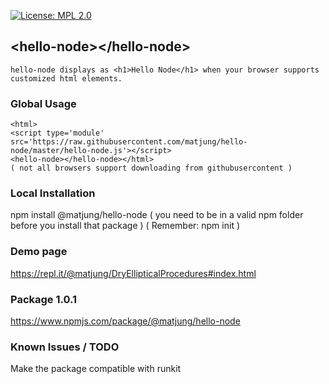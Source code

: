 [![License: MPL 2.0](https://img.shields.io/badge/License-MPL%202.0-brightgreen.svg)](https://opensource.org/licenses/MPL-2.0)
## &lt;hello-node&gt;&lt;/hello-node&gt;

````
hello-node displays as <h1>Hello Node</h1> when your browser supports customized html elements.
````

### Global Usage
````
<html>
<script type='module' src='https://raw.githubusercontent.com/matjung/hello-node/master/hello-node.js'></script>
<hello-node></hello-node></html>
( not all browsers support downloading from githubusercontent )
````

### Local Installation

npm install @matjung/hello-node
( you need to be in a valid npm folder before you install that package )
( Remember: npm init )

### Demo page
https://repl.it/@matjung/DryEllipticalProcedures#index.html

### Package 1.0.1
https://www.npmjs.com/package/@matjung/hello-node

### Known Issues / TODO
Make the package compatible with runkit
